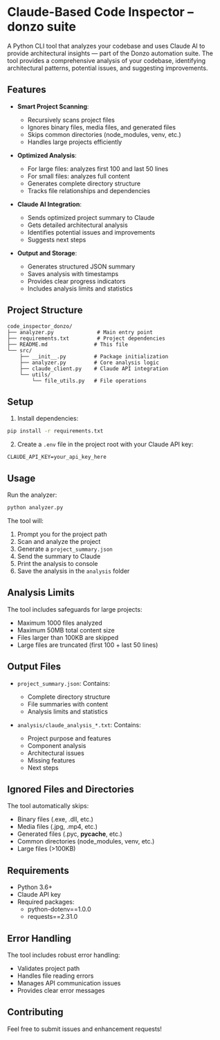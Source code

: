 # Claude-Based Code Inspector – donzo suite


A Python CLI tool that analyzes your codebase and uses Claude AI to provide architectural insights — part of the Donzo automation suite. The tool provides a comprehensive analysis of your codebase, identifying architectural patterns, potential issues, and suggesting improvements.

## Features

- **Smart Project Scanning**:
  - Recursively scans project files
  - Ignores binary files, media files, and generated files
  - Skips common directories (node_modules, venv, etc.)
  - Handles large projects efficiently

- **Optimized Analysis**:
  - For large files: analyzes first 100 and last 50 lines
  - For small files: analyzes full content
  - Generates complete directory structure
  - Tracks file relationships and dependencies

- **Claude AI Integration**:
  - Sends optimized project summary to Claude
  - Gets detailed architectural analysis
  - Identifies potential issues and improvements
  - Suggests next steps

- **Output and Storage**:
  - Generates structured JSON summary
  - Saves analysis with timestamps
  - Provides clear progress indicators
  - Includes analysis limits and statistics

## Project Structure

```
code_inspector_donzo/
├── analyzer.py              # Main entry point
├── requirements.txt         # Project dependencies
├── README.md               # This file
└── src/
    ├── __init__.py         # Package initialization
    ├── analyzer.py         # Core analysis logic
    ├── claude_client.py    # Claude API integration
    └── utils/
        └── file_utils.py   # File operations
```

## Setup

1. Install dependencies:
```bash
pip install -r requirements.txt
```

2. Create a `.env` file in the project root with your Claude API key:
```
CLAUDE_API_KEY=your_api_key_here
```

## Usage

Run the analyzer:
```bash
python analyzer.py
```

The tool will:
1. Prompt you for the project path
2. Scan and analyze the project
3. Generate a `project_summary.json`
4. Send the summary to Claude
5. Print the analysis to console
6. Save the analysis in the `analysis` folder

## Analysis Limits

The tool includes safeguards for large projects:
- Maximum 1000 files analyzed
- Maximum 50MB total content size
- Files larger than 100KB are skipped
- Large files are truncated (first 100 + last 50 lines)

## Output Files

- `project_summary.json`: Contains:
  - Complete directory structure
  - File summaries with content
  - Analysis limits and statistics

- `analysis/claude_analysis_*.txt`: Contains:
  - Project purpose and features
  - Component analysis
  - Architectural issues
  - Missing features
  - Next steps

## Ignored Files and Directories

The tool automatically skips:
- Binary files (.exe, .dll, etc.)
- Media files (.jpg, .mp4, etc.)
- Generated files (.pyc, __pycache__, etc.)
- Common directories (node_modules, venv, etc.)
- Large files (>100KB)

## Requirements

- Python 3.6+
- Claude API key
- Required packages:
  - python-dotenv==1.0.0
  - requests==2.31.0

## Error Handling

The tool includes robust error handling:
- Validates project path
- Handles file reading errors
- Manages API communication issues
- Provides clear error messages

## Contributing

Feel free to submit issues and enhancement requests! 

